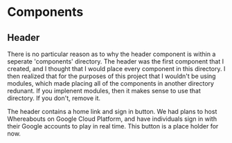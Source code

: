 # Components
## Header 
There is no particular reason as to why the header component is within a seperate 'components' directory. The header was the first component that I created, and I thought that I would place every component in this directory. I then realized that for the purposes of this project that I wouldn't be using modules, which made placing all of the components in another directory redunant. If you implenent modules, then it makes sense to use that directory. If you don't, remove it. 

The header contains a home link and sign in button. We had plans to host Whereabouts on Google Cloud Platform, and have individuals sign in with their Google accounts to play in real time. This button is a place holder for now. 

##
